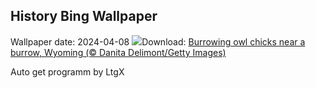 ## History Bing Wallpaper
Wallpaper date: 2024-04-08
![](https://www.bing.com/th?id=OHR.OwlSiblings_EN-IN5156349531_UHD.jpg&w=1000)Download: [Burrowing owl chicks near a burrow, Wyoming (© Danita Delimont/Getty Images)](https://www.bing.com/th?id=OHR.OwlSiblings_EN-IN5156349531_UHD.jpg)

Auto get programm by LtgX
